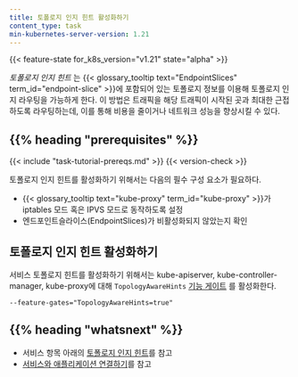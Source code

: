 ```yaml
---
title: 토폴로지 인지 힌트 활성화하기
content_type: task
min-kubernetes-server-version: 1.21
---
```


<!-- overview -->
{{< feature-state for_k8s_version="v1.21" state="alpha" >}}

_토폴로지 인지 힌트_ 는 {{< glossary_tooltip text="EndpointSlices" term_id="endpoint-slice" >}}에 포함되어 있는 
토폴로지 정보를 이용해 토폴로지 인지 라우팅을 가능하게 한다.
이 방법은 트래픽을 해당 트래픽이 시작된 곳과 최대한 근접하도록 라우팅하는데,
이를 통해 비용을 줄이거나 네트워크 성능을 향상시킬 수 있다.

## {{% heading "prerequisites" %}}

  {{< include "task-tutorial-prereqs.md" >}} {{< version-check >}}

토폴로지 인지 힌트를 활성화하기 위해서는 다음의 필수 구성 요소가 필요하다.

* {{< glossary_tooltip text="kube-proxy" term_id="kube-proxy" >}}가 
  iptables 모드 혹은 IPVS 모드로 동작하도록 설정
* 엔드포인트슬라이스(EndpointSlices)가 비활성화되지 않았는지 확인

## 토폴로지 인지 힌트 활성화하기

서비스 토폴로지 힌트를 활성화하기 위해서는 kube-apiserver, kube-controller-manager, kube-proxy에 대해
`TopologyAwareHints` [기능 게이트](/ko/docs/reference/command-line-tools-reference/feature-gates/)
를 활성화한다.

```
--feature-gates="TopologyAwareHints=true"
```

## {{% heading "whatsnext" %}}

* 서비스 항목 아래의 [토폴로지 인지 힌트](/docs/concepts/services-networking/topology-aware-hints)를 참고
* [서비스와 애플리케이션 연결하기](/ko/docs/concepts/services-networking/connect-applications-service/)를 참고
